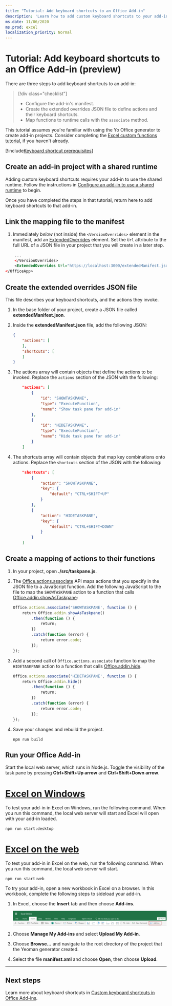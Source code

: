 ```yaml
---
title: "Tutorial: Add keyboard shortcuts to an Office Add-in"
description: 'Learn how to add custom keyboard shortcuts to your add-in.'
ms.date: 11/06/2020
ms.prod: excel
localization_priority: Normal
---
```


# Tutorial: Add keyboard shortcuts to an Office Add-in (preview)

There are three steps to add keyboard shortcuts to an add-in:

> [!div class="checklist"]
> * Configure the add-in's manifest.
> * Create the extended overrides JSON file to define actions and their keyboard shortcuts.
> * Map functions to runtime calls with the `associate` method.

This tutorial assumes you're familiar with using the Yo Office generator to create add-in projects. Consider completing the [Excel custom functions tutorial](excel-tutorial-create-custom-functions.md), if you haven't already.

[!include[Keyboard shortcut prerequisites](../includes/keyboard-shortcuts-prerequisites.md)]

## Create an add-in project with a shared runtime

Adding custom keyboard shortcuts requires your add-in to use the shared runtime. Follow the instructions in [Configure an add-in to use a shared runtime](../excel/configure-your-add-in-to-use-a-shared-runtime.md) to begin.

Once you have completed the steps in that tutorial, return here to add keyboard shortcuts to that add-in.

## Link the mapping file to the manifest

1. Immediately *below* (not inside) the `<VersionOverrides>` element in the manifest, add an [ExtendedOverrides](../reference/manifest/extendedoverrides.md) element. Set the `Url` attribute to the full URL of a JSON file in your project that you will create in a later step.

```xml
    ...
    </VersionOverrides>
    <ExtendedOverrides Url="https://localhost:3000/extendedManifest.json"></ExtendedOverrides>
</OfficeApp>
```

## Create the extended overrides JSON file

This file describes your keyboard shortcuts, and the actions they invoke.

1. In the base folder of your project, create a JSON file called **extendedManifest.json**.
1. Inside the **extendedManifest.json** file, add the following JSON:

    ```json
    {
        "actions": [
        ],
        "shortcuts": [
        ]
    }
    ```

1. The actions array will contain objects that define the actions to be invoked. Replace the `actions` section of the JSON with the following:

    ```json
        "actions": [
            {
                "id": "SHOWTASKPANE",
                "type": "ExecuteFunction",
                "name": "Show task pane for add-in"
            },
            {
                "id": "HIDETASKPANE",
                "type": "ExecuteFunction",
                "name": "Hide task pane for add-in"
            }
        ]
    ```

1. The shortcuts array will contain objects that map key combinations onto actions. Replace the `shortcuts` section of the JSON with the following:

    ```json
        "shortcuts": [
            {
                "action": "SHOWTASKPANE",
                "key": {
                    "default": "CTRL+SHIFT+UP"
                }
            },
            {
                "action": "HIDETASKPANE",
                "key": {
                    "default": "CTRL+SHIFT+DOWN"
                }
            }
        ]
    ```

## Create a mapping of actions to their functions

1. In your project, open **./src/taskpane.js**.
1. The [Office.actions.associate](/javascript/api/office/office.actions#associate) API maps actions that you specify in the JSON file to a JavaScript function. Add the following JavaScript to the file to map the `SHOWTASKPANE` action to a function that calls [Office.addin.showAsTaskpane](/javascript/api/office/office.addin.md#showastaskpane--):

    ```javascript
    Office.actions.associate('SHOWTASKPANE', function () {
        return Office.addin.showAsTaskpane()
            .then(function () {
                return;
            })
            .catch(function (error) {
                return error.code;
            });
    });
    ```

1. Add a second call of `Office.actions.associate` function to map the `HIDETASKPANE` action to a function that calls [Office.addin.hide](/javascript/api/office/office.addin.md#hide--).

    ```javascript
    Office.actions.associate('HIDETASKPANE', function () {
        return Office.addin.hide()
            .then(function () {
                return;
            })
            .catch(function (error) {
                return error.code;
            });
    });
    ```

1. Save your changes and rebuild the project.

   ```command&nbsp;line
   npm run build
   ```

## Run your Office Add-in

Start the local web server, which runs in Node.js. Toggle the visibility of the task pane by pressing **Ctrl+Shift+Up arrow** and **Ctrl+Shift+Down arrow**.

# [Excel on Windows](#tab/excel-windows)

To test your add-in in Excel on Windows, run the following command. When you run this command, the local web server will start and Excel will open with your add-in loaded.

```command&nbsp;line
npm run start:desktop
```

# [Excel on the web](#tab/excel-online)

To test your add-in in Excel on the web, run the following command. When you run this command, the local web server will start.

```command&nbsp;line
npm run start:web
```

To try your add-in, open a new workbook in Excel on a browser. In this workbook, complete the following steps to sideload your add-in.

1. In Excel, choose the **Insert** tab and then choose **Add-ins**.

   ![Insert ribbon in Excel on the web with the My Add-ins icon highlighted](../images/excel-cf-online-register-add-in-1.png)

2. Choose **Manage My Add-ins** and select **Upload My Add-in**.

3. Choose **Browse...** and navigate to the root directory of the project that the Yeoman generator created.

4. Select the file **manifest.xml** and choose **Open**, then choose **Upload**.

---

## Next steps

Learn more about keyboard shortcuts in [Custom keyboard shortcuts in Office Add-ins](../design/keyboard-shortcuts.md).

